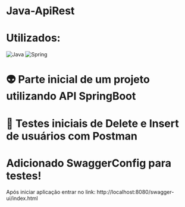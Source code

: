 # Java-ApiRest

# Utilizados:
![Java](https://img.shields.io/badge/java-%23ED8B00.svg?style=for-the-badge&logo=openjdk&logoColor=white) ![Spring](https://img.shields.io/badge/spring-%236DB33F.svg?style=for-the-badge&logo=spring&logoColor=white)

👽 Parte inicial de um projeto utilizando API SpringBoot
====

# 👀 Testes iniciais de Delete e Insert de usuários com Postman

# Adicionado SwaggerConfig para testes!
Após iniciar aplicação entrar no link: http://localhost:8080/swagger-ui/index.html 

